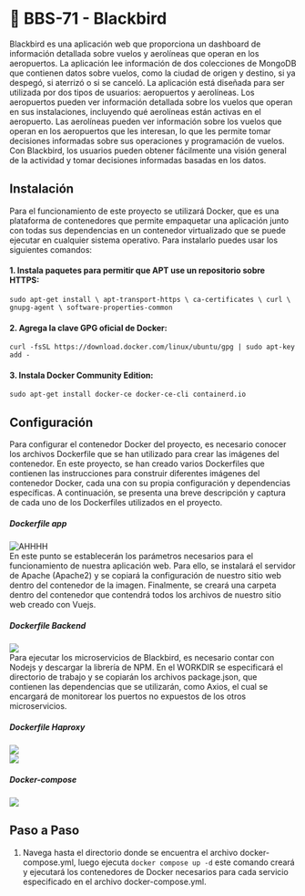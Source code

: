 # 🐧 BBS-71 - Blackbird
Blackbird es una aplicación web que proporciona un dashboard de información detallada sobre vuelos y aerolíneas que operan en los aeropuertos. La aplicación lee información de dos colecciones de MongoDB que contienen datos sobre vuelos, como la ciudad de origen y destino, si ya despegó, si aterrizó o si se canceló. La aplicación está diseñada para ser utilizada por dos tipos de usuarios: aeropuertos y aerolíneas. Los aeropuertos pueden ver información detallada sobre los vuelos que operan en sus instalaciones, incluyendo qué aerolíneas están activas en el aeropuerto. Las aerolíneas pueden ver información sobre los vuelos que operan en los aeropuertos que les interesan, lo que les permite tomar decisiones informadas sobre sus operaciones y programación de vuelos. Con Blackbird, los usuarios pueden obtener fácilmente una visión general de la actividad y tomar decisiones informadas basadas en los datos.
## Instalación
Para el funcionamiento de este proyecto se utilizará Docker, que es una plataforma de contenedores que permite empaquetar una aplicación junto con todas sus dependencias en un contenedor virtualizado que se puede ejecutar en cualquier sistema operativo.
Para instalarlo puedes usar los siguientes comandos:<br>
#### 1. Instala paquetes para permitir que APT use un repositorio sobre HTTPS:
`sudo apt-get install \
 apt-transport-https \
 ca-certificates \
 curl \
 gnupg-agent \
 software-properties-common`
#### 2. Agrega la clave GPG oficial de Docker:<br>
`curl -fsSL https://download.docker.com/linux/ubuntu/gpg | sudo apt-key add -`
#### 3. Instala Docker Community Edition:<br>
`sudo apt-get install docker-ce docker-ce-cli containerd.io`
## Configuración
Para configurar el contenedor Docker del proyecto, es necesario conocer los archivos Dockerfile que se han utilizado para crear las imágenes del contenedor. En este proyecto, se han creado varios Dockerfiles que contienen las instrucciones para construir diferentes imágenes del contenedor Docker, cada una con su propia configuración y dependencias específicas. A continuación, se presenta una breve descripción y captura de cada uno de los Dockerfiles utilizados en el proyecto.
##### Dockerfile app
![AHHHH](https://i.imgur.com/1AxW2fc.png)<br>
En este punto se establecerán los parámetros necesarios para el funcionamiento de nuestra aplicación web. Para ello, se instalará el servidor de Apache (Apache2) y se copiará la configuración de nuestro sitio web dentro del contenedor de la imagen. Finalmente, se creará una carpeta dentro del contenedor que contendrá todos los archivos de nuestro sitio web creado con Vuejs.

##### Dockerfile Backend
![](https://i.imgur.com/tbCxBH1.png)<br>
Para ejecutar los microservicios de Blackbird, es necesario contar con Nodejs y descargar la librería de NPM. En el WORKDIR se especificará el directorio de trabajo y se copiarán los archivos package.json, que contienen las dependencias que se utilizarán, como Axios, el cual se encargará de monitorear los puertos no expuestos de los otros microservicios.

##### Dockerfile Haproxy<br>
![](https://i.imgur.com/dyPZKPA.png)<br>
![](https://i.imgur.com/6OHeyR0.png)

##### Docker-compose
![](https://i.imgur.com/EmohthG.png)

## Paso a Paso
1. Navega hasta el directorio donde se encuentra el archivo docker-compose.yml, luego ejecuta
`docker compose up -d`
este comando creará y ejecutará los contenedores de Docker necesarios para cada servicio especificado en el archivo docker-compose.yml.


